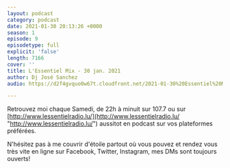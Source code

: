 ```yaml
---
layout: podcast
category: podcast
date: 2021-01-30 20:13:26 +0000
season: 1
episode: 9
episodetype: full
explicit: 'false'
length: 7166
cover: ''
title: L'Essentiel Mix - 30 jan. 2021
author: Dj José Sanchez
audio: https://d2f4gvquo0w67t.cloudfront.net/2021-01-30%20Essentiel%20Mix.mp3

---
```

Retrouvez moi chaque Samedi, de 22h à minuit sur 107.7 ou sur [http://www.lessentielradio.lu/](http://www.lessentielradio.lu/ "http://www.lessentielradio.lu/") aussitot en podcast sur vos plateformes préférées.

N'hésitez pas à me couvrir d'étoile partout où vous pouvez et rendez vous très vite en ligne sur Facebook, Twitter, Instagram, mes DMs sont toujours ouverts!